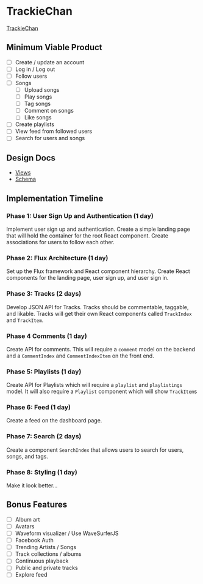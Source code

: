 # TrackieChan
[TrackieChan](http://soundcloud.com)

## Minimum Viable Product
- [ ] Create / update an account
- [ ] Log in / Log out
- [ ] Follow users
- [ ] Songs
  - [ ] Upload songs
  - [ ] Play songs
  - [ ] Tag songs
  - [ ] Comment on songs
  - [ ] Like songs
- [ ] Create playlists
- [ ] View feed from followed users
- [ ] Search for users and songs

## Design Docs
- [Views](docs/views.md)
- [Schema](docs/schema.md)

## Implementation Timeline
### Phase 1: User Sign Up and Authentication (1 day)
Implement user sign up and authentication. Create a simple landing page that will hold the container for the root React component. Create associations for users to follow each other.

### Phase 2: Flux Architecture (1 day)
Set up the Flux framework and React component hierarchy. Create React components for the landing page, user sign up, and user sign in.

### Phase 3: Tracks (2 days)
Develop JSON API for Tracks. Tracks should be commentable, taggable, and likable. Tracks will get their own React components called `TrackIndex` and `TrackItem`.

### Phase 4 Comments (1 day)
Create API for comments. This will require a `comment` model on the backend and a `CommentIndex` and `CommentIndexItem` on the front end.

### Phase 5: Playlists (1 day)
Create API for Playlists which will require a `playlist` and `playlistings` model. It will also require a `Playlist` component which will show `TrackItem`s

### Phase 6: Feed (1 day)
Create a feed on the dashboard page.

### Phase 7: Search (2 days)
Create a component `SearchIndex` that allows users to search for users, songs, and tags. 

### Phase 8: Styling (1 day)
Make it look better...

## Bonus Features
- [ ] Album art
- [ ] Avatars
- [ ] Waveform visualizer / Use WaveSurferJS
- [ ] Facebook Auth
- [ ] Trending Artists / Songs
- [ ] Track collections / albums
- [ ] Continuous playback
- [ ] Public and private tracks
- [ ] Explore feed
